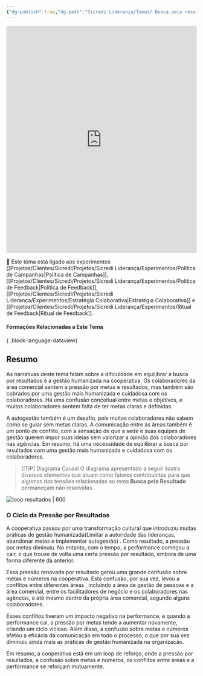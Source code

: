 ```yaml
---
{"dg-publish":true,"dg-path":"Sicredi Liderança/Temas/ Busca pelo resultado.md","permalink":"/Sicredi Liderança/Temas/ Busca pelo resultado/"}
---
```



  <iframe src="https://embed.kumu.io/d9faf8d0f3e47f3ea406f06c470b7f20" width="100%" height="600" frameborder="0"></iframe>

🔗 Este tema está ligado aos experimentos [[Projetos/Clientes/Sicredi/Projetos/Sicredi Liderança/Experimentos/Política de Campanhas\|Política de Campanhas]], [[Projetos/Clientes/Sicredi/Projetos/Sicredi Liderança/Experimentos/Política de Feedback\|Política de Feedback]], [[Projetos/Clientes/Sicredi/Projetos/Sicredi Liderança/Experimentos/Estratégia Colaborativa\|Estratégia Colaborativa]] e [[Projetos/Clientes/Sicredi/Projetos/Sicredi Liderança/Experimentos/Ritual de Feedback\|Ritual de Feedback]].

#### Formações Relacionadas a Este Tema

{ .block-language-dataview}

## Resumo

As narrativas deste tema falam sobre a dificuldade em equilibrar a busca por resultados e a gestão humanizada na cooperativa. Os colaboradores da área comercial sentem a pressão por metas e resultados, mas também são cobrados por uma gestão mais humanizada e cuidadosa com os colaboradores. Há uma confusão conceitual entre metas e objetivos, e muitos colaboradores sentem falta de ter metas claras e definidas. 

A autogestão também é um desafio, pois muitos colaboradores não sabem como se guiar sem metas claras. A comunicação entre as áreas também é um ponto de conflito, com a sensação de que a sede e suas equipes de gestão querem impor suas ideias sem valorizar a opinião dos colaboradores nas agências. Em resumo, há uma necessidade de equilibrar a busca por resultados com uma gestão mais humanizada e cuidadosa com os colaboradores.

> [!TIP] Diagrama Causal
> O diagrama apresentado a seguir ilustra diversos elementos que atuam como fatores contribuintes para que algumas das tensões relacionadas ao tema **Busca pelo Resultado** permaneçam não resolvidas.

![loop resultados | 600 ](https://scrdmapa.netlify.app/img/loop_resultados.png)

### O Ciclo da Pressão por Resultados

A cooperativa passou por uma transformação cultural que introduziu muitas práticas de gestão humanizada(Limitar a autoridade das lideranças, abandonar metas e implementar autogestão) . Como resultado, a pressão por metas diminuiu. No entanto, com o tempo, a performance começou a cair, o que trouxe de volta uma certa pressão por resultado, embora de uma forma diferente da anterior.

Essa pressão renovada por resultado gerou uma grande confusão sobre metas e números  na cooperativa. Esta confusão, por sua vez, levou a conflitos entre diferentes áreas , incluindo a área de gestão de pessoas e a área comercial, entre os facilitadores de negócio e os colaboradores nas agências, e até mesmo dentro da própria área comercial, segundo alguns colaboradores.

Esses conflitos tiveram um impacto negativo na performance, e quando a performance cai, a pressão por metas tende a aumentar novamente, criando um ciclo vicioso. Além disso, a confusão sobre metas e números afetou a eficácia da comunicação em todo o processo, o que por sua vez diminuiu ainda mais as práticas de gestão humanizada na organização.

Em resumo, a cooperativa está em um loop de reforço, onde a pressão por resultados, a confusão sobre metas e números, os conflitos entre áreas e a performance se reforçam mutuamente. 